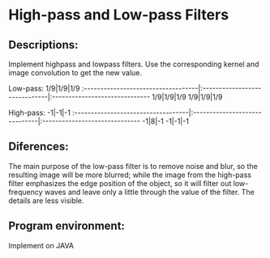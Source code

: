 # High-pass and Low-pass Filters

## Descriptions:
Implement highpass and lowpass filters. 
Use the corresponding kernel and image convolution to get the new value.

Low-pass: 
1/9|1/9|1/9
:-----------------------------------|:------------------------------|:------------------------------
1/9|1/9|1/9
1/9|1/9|1/9

High-pass:
-1|-1|-1
:-----------------------------------|:------------------------------|:------------------------------
-1|8|-1
-1|-1|-1

## Diferences:
The main purpose of the low-pass filter is to remove noise and blur, so the resulting image will be more blurred; while the image from the high-pass filter emphasizes the edge position of the object, so it will filter out low-frequency waves and leave only a little through the value of the filter. The details are less visible.

## Program environment:
Implement on JAVA

